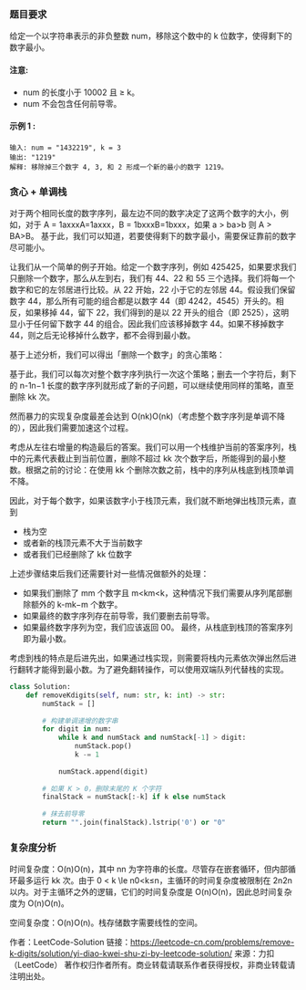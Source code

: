 ### 题目要求
给定一个以字符串表示的非负整数 num，移除这个数中的 k 位数字，使得剩下的数字最小。
#### 注意:
- num 的长度小于 10002 且 ≥ k。
- num 不会包含任何前导零。
#### 示例 1 :
```
输入: num = "1432219", k = 3
输出: "1219"
解释: 移除掉三个数字 4, 3, 和 2 形成一个新的最小的数字 1219。
```

### 贪心 + 单调栈
对于两个相同长度的数字序列，最左边不同的数字决定了这两个数字的大小，例如，对于 A = 1axxxA=1axxx，B = 1bxxxB=1bxxx，如果 a > ba>b 则 A > BA>B。
基于此，我们可以知道，若要使得剩下的数字最小，需要保证靠前的数字尽可能小。



让我们从一个简单的例子开始。给定一个数字序列，例如 425425，如果要求我们只删除一个数字，那么从左到右，我们有 44、22 和 55 三个选择。我们将每一个数字和它的左邻居进行比较。从 22 开始，22 小于它的左邻居 44。假设我们保留数字 44，那么所有可能的组合都是以数字 44（即 4242，4545）开头的。相反，如果移掉 44，留下 22，我们得到的是以 22 开头的组合（即 2525），这明显小于任何留下数字 44 的组合。因此我们应该移掉数字 44。如果不移掉数字 44，则之后无论移掉什么数字，都不会得到最小数。

基于上述分析，我们可以得出「删除一个数字」的贪心策略：


基于此，我们可以每次对整个数字序列执行一次这个策略；删去一个字符后，剩下的 n-1n−1 长度的数字序列就形成了新的子问题，可以继续使用同样的策略，直至删除 kk 次。

然而暴力的实现复杂度最差会达到 O(nk)O(nk)（考虑整个数字序列是单调不降的），因此我们需要加速这个过程。

考虑从左往右增量的构造最后的答案。我们可以用一个栈维护当前的答案序列，栈中的元素代表截止到当前位置，删除不超过 kk 次个数字后，所能得到的最小整数。根据之前的讨论：在使用 kk 个删除次数之前，栈中的序列从栈底到栈顶单调不降。

因此，对于每个数字，如果该数字小于栈顶元素，我们就不断地弹出栈顶元素，直到

- 栈为空
- 或者新的栈顶元素不大于当前数字
- 或者我们已经删除了 kk 位数字

上述步骤结束后我们还需要针对一些情况做额外的处理：

- 如果我们删除了 mm 个数字且 m<km<k，这种情况下我们需要从序列尾部删除额外的 k-mk−m 个数字。
- 如果最终的数字序列存在前导零，我们要删去前导零。
- 如果最终数字序列为空，我们应该返回 00。
最终，从栈底到栈顶的答案序列即为最小数。

考虑到栈的特点是后进先出，如果通过栈实现，则需要将栈内元素依次弹出然后进行翻转才能得到最小数。为了避免翻转操作，可以使用双端队列代替栈的实现。

```python
class Solution:
    def removeKdigits(self, num: str, k: int) -> str:
        numStack = []
        
        # 构建单调递增的数字串
        for digit in num:
            while k and numStack and numStack[-1] > digit:
                numStack.pop()
                k -= 1
        
            numStack.append(digit)
        
        # 如果 K > 0，删除末尾的 K 个字符
        finalStack = numStack[:-k] if k else numStack
        
        # 抹去前导零
        return "".join(finalStack).lstrip('0') or "0"
```
### 复杂度分析

时间复杂度：O(n)O(n)，其中 nn 为字符串的长度。尽管存在嵌套循环，但内部循环最多运行 kk 次。由于 0 < k \le n0<k≤n，主循环的时间复杂度被限制在 2n2n 以内。对于主循环之外的逻辑，它们的时间复杂度是 O(n)O(n)，因此总时间复杂度为 O(n)O(n)。

空间复杂度：O(n)O(n)。栈存储数字需要线性的空间。

作者：LeetCode-Solution
链接：https://leetcode-cn.com/problems/remove-k-digits/solution/yi-diao-kwei-shu-zi-by-leetcode-solution/
来源：力扣（LeetCode）
著作权归作者所有。商业转载请联系作者获得授权，非商业转载请注明出处。
